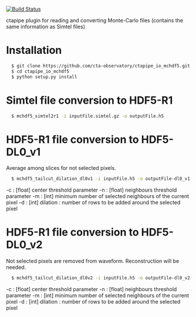 [![Build Status](https://travis-ci.org/cta-observatory/ctapipe_io_mchdf5.svg?branch=master)](https://travis-ci.org/cta-observatory/ctapipe_io_mchdf5)

ctapipe plugin for reading and converting Monte-Carlo files (contains the same information as Simtel files)

Installation
============

```sh
  $ git clone https://github.com/cta-observatory/ctapipe_io_mchdf5.git
  $ cd ctapipe_io_mchdf5
  $ python setup.py install
```
Simtel file conversion to HDF5-R1
=================================

```sh
  $ mchdf5_simtel2r1 -i inputFile.simtel.gz -o outputFile.h5
```


HDF5-R1 file conversion to HDF5-DL0_v1
======================================
Average among slices for not selected pixels.

```sh
  $ mchdf5_tailcut_dilation_dl0v1 -i inputFile.h5 -o outputFile-dl0_v1.h5 -c 8 -n 4 -d 3 -m 1
```
 -c : [float] center threshold parameter
 -n : [float] neighbours threshold parameter
 -m : [int]   minimum number of selected neighbours of the current pixel
 -d : [int]   dilation : number of rows to be added around the selected pixel


HDF5-R1 file conversion to HDF5-DL0_v2
======================================
Not selected pixels are removed from waveform. Reconstruction will be needed. 

```sh
  $ mchdf5_tailcut_dilation_dl0v2 -i inputFile.h5 -o outputFile-dl0_v2.h5 -c 8 -n 4 -d 3 -m 1
```
 -c : [float] center threshold parameter
 -n : [float] neighbours threshold parameter
 -m : [int]   minimum number of selected neighbours of the current pixel
 -d : [int]   dilation : number of rows to be added around the selected pixel
 